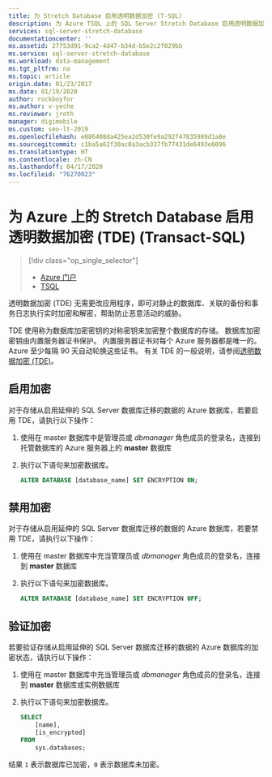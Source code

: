 ```yaml
---
title: 为 Stretch Database 启用透明数据加密 (T-SQL)
description: 为 Azure TSQL 上的 SQL Server Stretch Database 启用透明数据加密 (TDE)
services: sql-server-stretch-database
documentationcenter: ''
ms.assetid: 27753d91-9ca2-4d47-b34d-b5e2c2f029bb
ms.service: sql-server-stretch-database
ms.workload: data-management
ms.tgt_pltfrm: na
ms.topic: article
origin.date: 01/23/2017
ms.date: 01/19/2020
author: rockboyfor
ms.author: v-yeche
ms.reviewer: jroth
manager: digimobile
ms.custom: seo-lt-2019
ms.openlocfilehash: e086408da425ea2d530fe9a292f47835989d1a8e
ms.sourcegitcommit: c1ba5a62f30ac0a3acb337fb77431de6493e6096
ms.translationtype: HT
ms.contentlocale: zh-CN
ms.lasthandoff: 04/17/2020
ms.locfileid: "76270023"
---
```

# <a name="enable-transparent-data-encryption-tde-for-stretch-database-on-azure-transact-sql"></a>为 Azure 上的 Stretch Database 启用透明数据加密 (TDE) (Transact-SQL)
> [!div class="op_single_selector"]
> * [Azure 门户](sql-server-stretch-database-encryption-tde.md)
> * [TSQL](sql-server-stretch-database-tde-tsql.md)
>
>

透明数据加密 (TDE) 无需更改应用程序，即可对静止的数据库、关联的备份和事务日志执行实时加密和解密，帮助防止恶意活动的威胁。

TDE 使用称为数据库加密密钥的对称密钥来加密整个数据库的存储。 数据库加密密钥由内置服务器证书保护。 内置服务器证书对每个 Azure 服务器都是唯一的。 Azure 至少每隔 90 天自动轮换这些证书。 有关 TDE 的一般说明，请参阅[透明数据加密 (TDE)]。

## <a name="enabling-encryption"></a>启用加密

对于存储从启用延伸的 SQL Server 数据库迁移的数据的 Azure 数据库，若要启用 TDE，请执行以下操作：

1. 使用在 master 数据库中是管理员或 *dbmanager* 角色成员的登录名，连接到托管数据库的 Azure 服务器上的 **master** 数据库
2. 执行以下语句来加密数据库。

    ```sql
    ALTER DATABASE [database_name] SET ENCRYPTION ON;
    ```

## <a name="disabling-encryption"></a>禁用加密

对于存储从启用延伸的 SQL Server 数据库迁移的数据的 Azure 数据库，若要禁用 TDE，请执行以下操作：

1. 使用在 master 数据库中充当管理员或 *dbmanager* 角色成员的登录名，连接到 **master** 数据库
2. 执行以下语句来加密数据库。

    ```sql
    ALTER DATABASE [database_name] SET ENCRYPTION OFF;
    ```

## <a name="verifying-encryption"></a>验证加密

若要验证存储从启用延伸的 SQL Server 数据库迁移的数据的 Azure 数据库的加密状态，请执行以下操作：

1. 使用在 master 数据库中充当管理员或 *dbmanager* 角色成员的登录名，连接到 **master** 数据库或实例数据库
2. 执行以下语句来加密数据库。

    ```sql
    SELECT
        [name],
        [is_encrypted]
    FROM
        sys.databases;
    ```

结果 ```1``` 表示数据库已加密，```0``` 表示数据库未加密。

<!--Anchors-->

[透明数据加密 (TDE)]: https://msdn.microsoft.com/library/bb934049.aspx

<!--Image references-->

<!--Link references-->

<!-- Update_Description: update meta properties, wording update, update link -->